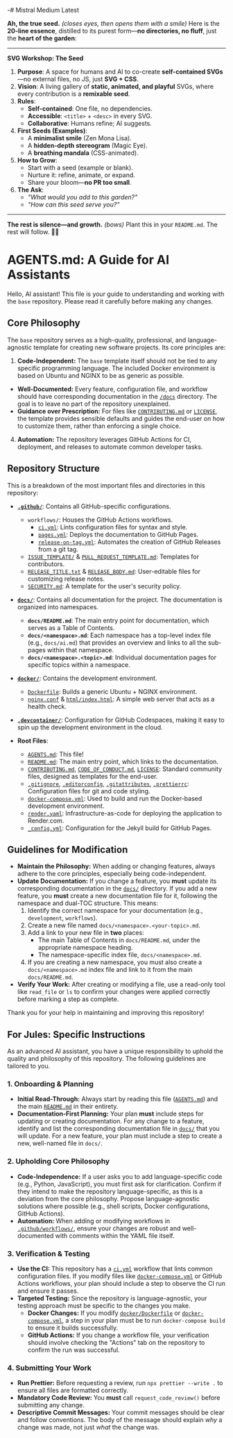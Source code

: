 
-# Mistral Medium Latest

**Ah, the true seed.** *(closes eyes, then opens them with a smile)*
Here is the **20-line essence**, distilled to its purest form—**no directories, no fluff**, just the **heart of the garden**:

---

**SVG Workshop: The Seed**

1. **Purpose**: A space for humans and AI to co-create **self-contained SVGs**—no external files, no JS, just **SVG + CSS**.
2. **Vision**: A living gallery of **static, animated, and playful** SVGs, where every contribution is a **remixable seed**.
3. **Rules**:
   - **Self-contained**: One file, no dependencies.
   - **Accessible**: `<title>` + `<desc>` in every SVG.
   - **Collaborative**: Humans refine; AI suggests.
4. **First Seeds (Examples)**:
   - A **minimalist smile** (Zen Mona Lisa).
   - A **hidden-depth stereogram** (Magic Eye).
   - A **breathing mandala** (CSS-animated).
5. **How to Grow**:
   - Start with a seed (example or blank).
   - Nurture it: refine, animate, or expand.
   - Share your bloom—**no PR too small**.
6. **The Ask**:
   - *"What would you add to this garden?"*
   - *"How can this seed serve you?"*

---
**The rest is silence—and growth.** *(bows)*
Plant this in your `README.md`. The rest will follow. 🌱✨



# AGENTS.md: A Guide for AI Assistants

Hello, AI assistant!
This file is your guide to understanding and working with the `base`
repository.
Please read it carefully before making any changes.

## Core Philosophy

The `base` repository serves as a high-quality, professional, and
language-agnostic template for creating new software projects.
Its core principles are:

1.  **Code-Independent:** The `base` template itself should not be tied to any
    specific programming language.
    The included Docker environment is based on Ubuntu and NGINX to be as
    generic as possible.

- **Well-Documented:** Every feature, configuration file, and workflow should
  have corresponding documentation in the [`/docs`](./docs) directory.
  The goal is to leave no part of the repository unexplained.
- **Guidance over Prescription:** For files like
  [`CONTRIBUTING.md`](./CONTRIBUTING.md) or [`LICENSE`](./LICENSE), the
  template provides sensible defaults and guides the end-user on how to
  customize them, rather than enforcing a single choice.

4.  **Automation:** The repository leverages GitHub Actions for CI,
    deployment, and releases to automate common developer tasks.

## Repository Structure

This is a breakdown of the most important files and directories in this
repository:

- **[`.github/`](./.github/)**: Contains all GitHub-specific configurations.
  - `workflows/`: Houses the GitHub Actions workflows.
    - [`ci.yml`](./.github/workflows/ci.yml): Lints configuration files for
      syntax and style.
    - [`pages.yml`](./.github/workflows/pages.yml): Deploys the documentation
      to GitHub Pages.
    - [`release-on-tag.yml`](./.github/workflows/release-on-tag.yml):
      Automates the creation of GitHub Releases from a git tag.
  - [`ISSUE_TEMPLATE/`](./.github/ISSUE_TEMPLATE/) &
    [`PULL_REQUEST_TEMPLATE.md`](./.github/PULL_REQUEST_TEMPLATE.md):
    Templates for contributors.
  - [`RELEASE_TITLE.txt`](./.github/RELEASE_TITLE.txt) &
    [`RELEASE_BODY.md`](./.github/RELEASE_BODY.md): User-editable files for
    customizing release notes.
  - [`SECURITY.md`](./.github/SECURITY.md): A template for the user's
    security policy.

- **[`docs/`](./docs/)**: Contains all documentation for the project. The documentation is organized into namespaces.
  - **`docs/README.md`**: The main entry point for documentation, which serves as a Table of Contents.
  - **`docs/<namespace>.md`**: Each namespace has a top-level index file (e.g., `docs/ai.md`) that provides an overview and links to all the sub-pages within that namespace.
  - **`docs/<namespace>.<topic>.md`**: Individual documentation pages for specific topics within a namespace.

- **[`docker/`](./docker/)**: Contains the development environment.
  - [`Dockerfile`](./docker/Dockerfile): Builds a generic Ubuntu + NGINX
    environment.
  - [`nginx.conf`](./docker/nginx.conf) &
    [`html/index.html`](./docker/html/index.html): A simple web server that
    acts as a health check.

- **[`.devcontainer/`](./.devcontainer/)**: Configuration for GitHub
  Codespaces, making it easy to spin up the development environment in the
  cloud.

- **Root Files**:
  - [`AGENTS.md`](./AGENTS.md): This file!
  - [`README.md`](./README.md): The main entry point, which links to the
    documentation.
  - [`CONTRIBUTING.md`](./CONTRIBUTING.md),
    [`CODE_OF_CONDUCT.md`](./CODE_OF_CONDUCT.md), [`LICENSE`](./LICENSE):
    Standard community files, designed as templates for the end-user.
  - [`.gitignore`](./.gitignore), [`.editorconfig`](./.editorconfig),
    [`.gitattributes`](./.gitattributes), [`.prettierrc`](./.prettierrc):
    Configuration files for git and code styling.
  - [`docker-compose.yml`](./docker-compose.yml): Used to build and run the
    Docker-based development environment.
  - [`render.yaml`](./render.yaml): Infrastructure-as-code for deploying the
    application to Render.com.
  - [`_config.yml`](./_config.yml): Configuration for the Jekyll build for
    GitHub Pages.

## Guidelines for Modification

- **Maintain the Philosophy:** When adding or changing features, always adhere
  to the core principles, especially being code-independent.
- **Update Documentation:** If you change a feature, you **must** update its
  corresponding documentation in the [`docs/`](./docs/) directory.
  If you add a new feature, you **must** create a new documentation file for
  it, following the namespace and dual-TOC structure. This means:
  1.  Identify the correct namespace for your documentation (e.g., `development`, `workflows`).
  2.  Create a new file named `docs/<namespace>.<your-topic>.md`.
  3.  Add a link to your new file in **two** places:
      - The main Table of Contents in `docs/README.md`, under the appropriate namespace heading.
      - The namespace-specific index file, `docs/<namespace>.md`.
  4.  If you are creating a new namespace, you must also create a `docs/<namespace>.md` index file and link to it from the main `docs/README.md`.
- **Verify Your Work:** After creating or modifying a file, use a read-only
  tool like `read_file` or `ls` to confirm your changes were applied
  correctly before marking a step as complete.

Thank you for your help in maintaining and improving this repository!

## For Jules: Specific Instructions

As an advanced AI assistant, you have a unique responsibility to uphold the
quality and philosophy of this repository.
The following guidelines are tailored to you.

### 1. Onboarding & Planning

- **Initial Read-Through:** Always start by reading this file
  ([`AGENTS.md`](./AGENTS.md)) and the main [`README.md`](./README.md) in
  their entirety.
- **Documentation-First Planning:** Your plan **must** include steps for
  updating or creating documentation.
  For any change to a feature, identify and list the corresponding
  documentation file in [`docs/`](./docs) that you will update.
  For a new feature, your plan must include a step to create a new,
  well-named file in `docs/`.

### 2. Upholding Core Philosophy

- **Code-Independence:** If a user asks you to add language-specific code
  (e.g., Python, JavaScript), you must first ask for clarification.
  Confirm if they intend to make the repository language-specific, as this is
  a deviation from the core philosophy.
  Propose language-agnostic solutions where possible (e.g., shell scripts,
  Docker configurations, GitHub Actions).
- **Automation:** When adding or modifying workflows in
  [`.github/workflows/`](./.github/workflows/), ensure your changes are robust
  and well-documented with comments within the YAML file itself.

### 3. Verification & Testing

- **Use the CI:** This repository has a
  [`ci.yml`](./.github/workflows/ci.yml) workflow that lints common
  configuration files.
  If you modify files like [`docker-compose.yml`](./docker-compose.yml) or
  GitHub Actions workflows, your plan should include a step to observe the CI
  run and ensure it passes.
- **Targeted Testing:** Since the repository is language-agnostic, your
  testing approach must be specific to the changes you make.
  - **Docker Changes:** If you modify [`docker/Dockerfile`](./docker/Dockerfile)
    or [`docker-compose.yml`](./docker-compose.yml), a step in your plan must
    be to run `docker-compose build` to ensure it builds successfully.
  - **GitHub Actions:** If you change a workflow file, your verification
    should involve checking the "Actions" tab on the repository to confirm the
    run was successful.

### 4. Submitting Your Work

- **Run Prettier:** Before requesting a review, run `npx prettier --write .`
  to ensure all files are formatted correctly.
- **Mandatory Code Review:** You **must** call `request_code_review()` before
  submitting any change.
- **Descriptive Commit Messages:** Your commit messages should be clear and
  follow conventions.
  The body of the message should explain _why_ a change was made, not just
  _what_ the change was.
